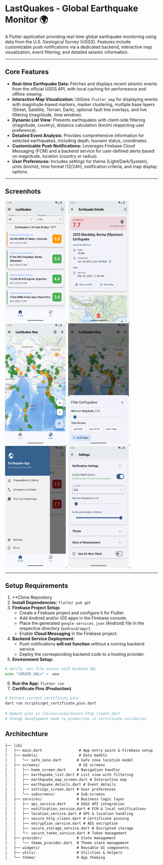 # LastQuakes - Global Earthquake Monitor 🌍

A Flutter application providing real-time global earthquake monitoring using data from the U.S. Geological Survey (USGS). Features include customizable push notifications via a dedicated backend, interactive map visualization, event filtering, and detailed seismic information.

---

## Core Features

*   **Real-time Earthquake Data:** Fetches and displays recent seismic events from the official USGS API, with local caching for performance and offline viewing.
*   **Interactive Map Visualization:** Utilizes `flutter_map` for displaying events with magnitude-based markers, marker clustering, multiple base layers (Street, Satellite, Terrain, Dark), optional fault line overlays, and live filtering (magnitude, time window).
*   **Dynamic List View:** Presents earthquakes with client-side filtering (magnitude, country), distance calculation (km/mi respecting user preference).
*   **Detailed Event Analysis:** Provides comprehensive information for selected earthquakes, including depth, tsunami status, coordinates.
*   **Customizable Push Notifications:** Leverages Firebase Cloud Messaging (FCM) and a backend service for user-defined alerts based on magnitude, location (country or radius).
*   **User Preferences:** Includes settings for theme (Light/Dark/System), units (km/mi), time format (12/24h), notification criteria, and map display options.

---

## Screenhots
<img src="graphics\screenshots\home_screen.png" width="200" height="400">,
<img src="graphics\screenshots\details_screen.png" width="200" height="400">,
<img src="graphics\screenshots\map_screen.png" width="200" height="400">,
<img src="graphics\screenshots\mapscreen_filter.png" width="200" height="400">,
<img src="graphics\screenshots\app_drawer.png" width="200" height="400">,
<img src="graphics\screenshots\settings_screen.png" width="200" height="400">,

---

## Setup Requirements

1.  **Clone Repository
2.  **Install Dependencies:** `flutter pub get`
3.  **Firebase Project Setup:**
    *   Create a Firebase project and configure it for Flutter.
    *   Add Android and/or iOS apps in the Firebase console.
    *   Place the generated `google-services.json` (Android) file in the respective directory (`android/app/`).
    *   Enable **Cloud Messaging** in the Firebase project.
4.  **Backend Service Deployment:**
    *   Push notifications **will not function** without a running backend service.
    *   Deploy the corresponding backend code to a hosting provider.
5. **Environment Setup:**
```bash
# Verify .env file exists with backend URL
echo "SERVER_URL=" > .env
```
6.  **Run the App:** `flutter run`
7. **Certificate Pins (Production)**
```bash
# Extract current certificate pins
dart run scripts/get_certificate_pins.dart

# Update pins in lib/services/secure_http_client.dart
# Change development mode to production in certificate validation
```

## Architechture

```
├── lib/
│   ├── main.dart                 # App entry point & Firebase setup
│   ├── models/                   # Data models
│   │   └── safe_zone.dart       # Safe zone location model
│   ├── screens/                  # UI screens
│   │   ├── home_screen.dart     # Navigation handler
│   │   ├── earthquake_list.dart # List view with filtering
│   │   ├── earthquake_map_screen.dart # Interactive map
│   │   ├── earthquake_details.dart # Event details
│   │   ├── settings_screen.dart # User preferences
│   │   └── subscreens/          # Sub-screens
│   ├── services/                # Business logic layer
│   │   ├── api_service.dart     # USGS API integration
│   │   ├── notification_service.dart # FCM & local notifications
│   │   ├── location_service.dart # GPS & location handling
│   │   ├── secure_http_client.dart # Certificate pinning
│   │   ├── encryption_service.dart # AES encryption
│   │   ├── secure_storage_service.dart # Encrypted storage
│   │   └── secure_token_service.dart # Token management
│   ├── provider/                # State management
│   │   └── theme_provider.dart  # Theme state management
│   ├── widgets/                 # Reusable UI components
│   ├── utils/                   # Utilities & helpers
│   └── theme/                   # App theming
```